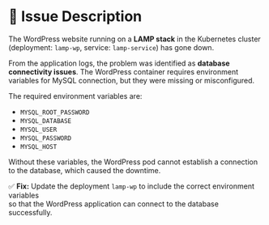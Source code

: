 # 📝 Issue Description

The WordPress website running on a **LAMP stack** in the Kubernetes cluster\
(deployment: `lamp-wp`, service: `lamp-service`) has gone down.

From the application logs, the problem was identified as **database connectivity issues**.
The WordPress container requires environment variables for MySQL connection, 
but they were missing or misconfigured.

The required environment variables are:

- `MYSQL_ROOT_PASSWORD`
- `MYSQL_DATABASE`
- `MYSQL_USER`
- `MYSQL_PASSWORD`
- `MYSQL_HOST`

Without these variables, the WordPress pod cannot establish a connection to the database,
which caused the downtime.

✅ **Fix:** Update the deployment `lamp-wp` to include the correct environment variables\
so that the WordPress application can connect to the database successfully.
